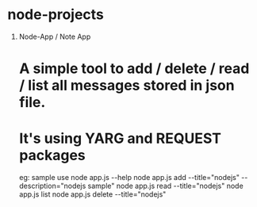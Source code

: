 # node-projects
1. Node-App / Note App
   # A simple tool to add / delete / read / list all messages stored in json file.
   # It's using YARG and REQUEST packages
   
   eg: sample use
   node app.js --help
   node app.js add --title="nodejs" --description="nodejs sample"
   node app.js read --title="nodejs" 
   node app.js list 
   node app.js delete --title="nodejs"


